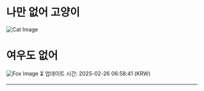 
# 나만 없어 고양이

![Cat Image](https://cdn2.thecatapi.com/images/c6s.jpg)

# 여우도 없어
![Fox Image](https://randomfox.ca/images/34.jpg)
⏳ 업데이트 시간: 2025-02-26 06:58:41 (KRW)

---
